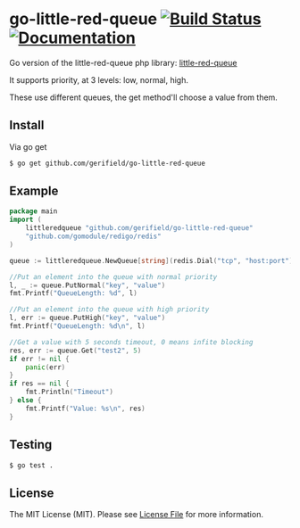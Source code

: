 # go-little-red-queue [![Build Status](https://next.travis-ci.org/Gerifield/go-little-red-queue.svg?branch=master)](https://next.travis-ci.org/Gerifield/go-little-red-queue) [![Documentation](https://godoc.org/github.com/Gerifield/go-little-red-queue?status.svg)](https://godoc.org/github.com/Gerifield/go-little-red-queue)
Go version of the little-red-queue php library: [little-red-queue](https://github.com/Gerifield/little-red-queue)

It supports priority, at 3 levels: low, normal, high.

These use different queues, the get method'll choose a value from them.


## Install

Via go get

``` bash
$ go get github.com/gerifield/go-little-red-queue
```
## Example

``` go
package main
import (
	littleredqueue "github.com/gerifield/go-little-red-queue"
	"github.com/gomodule/redigo/redis"
)

queue := littleredqueue.NewQueue[string](redis.Dial("tcp", "host:port"))

//Put an element into the queue with normal priority
l, _ := queue.PutNormal("key", "value")
fmt.Printf("QueueLength: %d", l)

//Put an element into the queue with high priority
l, err := queue.PutHigh("key", "value")
fmt.Printf("QueueLength: %d\n", l)

//Get a value with 5 seconds timeout, 0 means infite blocking
res, err := queue.Get("test2", 5)
if err != nil {
	panic(err)
}
if res == nil {
	fmt.Println("Timeout")
} else {
	fmt.Printf("Value: %s\n", res)
}
```

## Testing

``` bash
$ go test .
```

## License

The MIT License (MIT). Please see [License File](LICENSE) for more information.
